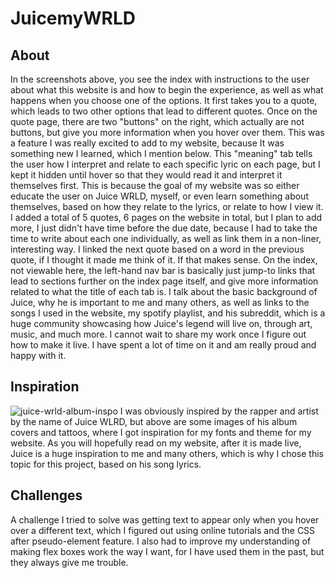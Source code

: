 # JuicemyWRLD

## About
In the screenshots above, you see the index with instructions to the user about what this website is and how to begin the experience, as well as what
happens when you choose one of the options. It first takes you to a quote, which leads to two other options that lead to different quotes.
Once on the quote page, there are two "buttons" on the right, which actually are not buttons, but give you more information when you hover over them.
This was a feature I was really excited to add to my website, because It was something new I learned, which I mention below. This "meaning" tab tells the user
how I interpret and relate to each specific lyric on each page, but I kept it hidden until hover so that they would read it and interpret it themselves first.
This is because the goal of my website was so either educate the user on Juice WRLD, myself, or even learn something about themselves, based on how they relate
to the lyrics, or relate to how I view it. I added a total of 5 quotes, 6 pages on the website in total, but I plan to add more, I just didn't have time before
the due date, because I had to take the time to write about each one individually, as well as link them in a non-liner, interesting way. I linked the next quote
based on a word in the previous quote, if I thought it made me think of it. If that makes sense.
On the index, not viewable here, the left-hand nav bar is basically just jump-to links that lead to sections further on the index page itself, and give more
information related to what the title of each tab is. I talk about the basic background of Juice, why he is important to me and many others, as well as links
to the songs I used in the website, my spotify playlist, and his subreddit, which is a huge community showcasing how Juice's legend will live on, through art,
music, and much more. I cannot wait to share my work once I figure out how to make it live. I have spent a lot of time on it and am really proud and happy with it.

## Inspiration
![juice-wrld-album-inspo](https://user-images.githubusercontent.com/90733817/165007629-3facec67-d523-4538-b931-c125b31a6b93.jpg)
I was obviously inspired by the rapper and artist by the name of Juice WLRD, but above are some images of his album covers and tattoos, where I got
inspiration for my fonts and theme for my website. As you will hopefully read on my website, after it is made live, Juice is a huge inspiration to me and
many others, which is why I chose this topic for this project, based on his song lyrics.

## Challenges
A challenge I tried to solve was getting text to appear only when you hover over a different text, which I figured out using online tutorials and the CSS after
pseudo-element feature. I also had to improve my understanding of making flex boxes work the way I want, for I have used them in the past, but they always give
me trouble.
